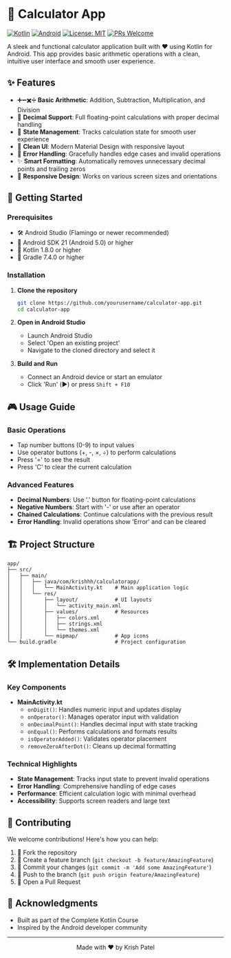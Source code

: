 # 🧮 Calculator App

[![Kotlin](https://img.shields.io/badge/Kotlin-1.8.0-blueviolet?logo=kotlin)](https://kotlinlang.org/)
[![Android](https://img.shields.io/badge/Android-3DDC84?logo=android&logoColor=white)](https://www.android.com/)
[![License: MIT](https://img.shields.io/badge/License-MIT-yellow.svg)](https://opensource.org/licenses/MIT)
[![PRs Welcome](https://img.shields.io/badge/PRs-welcome-brightgreen.svg?style=flat-square)](http://makeapullrequest.com)

A sleek and functional calculator application built with ❤️ using Kotlin for Android. This app provides basic arithmetic operations with a clean, intuitive user interface and smooth user experience.

## ✨ Features

- ➕➖✖️➗ **Basic Arithmetic**: Addition, Subtraction, Multiplication, and Division
- 🔢 **Decimal Support**: Full floating-point calculations with proper decimal handling
- 🔄 **State Management**: Tracks calculation state for smooth user experience
- 🎨 **Clean UI**: Modern Material Design with responsive layout
- 🚫 **Error Handling**: Gracefully handles edge cases and invalid operations
- ✨ **Smart Formatting**: Automatically removes unnecessary decimal points and trailing zeros
- 📱 **Responsive Design**: Works on various screen sizes and orientations

## 🚀 Getting Started

### Prerequisites

- 🛠️ Android Studio (Flamingo or newer recommended)
- 📱 Android SDK 21 (Android 5.0) or higher
- 🐘 Kotlin 1.8.0 or higher
- 🚀 Gradle 7.4.0 or higher

### Installation

1. **Clone the repository**
   ```bash
   git clone https://github.com/yourusername/calculator-app.git
   cd calculator-app
   ```

2. **Open in Android Studio**
   - Launch Android Studio
   - Select 'Open an existing project'
   - Navigate to the cloned directory and select it

3. **Build and Run**
   - Connect an Android device or start an emulator
   - Click 'Run' (▶️) or press `Shift + F10`

## 🎮 Usage Guide

### Basic Operations
- Tap number buttons (0-9) to input values
- Use operator buttons (+, -, ×, ÷) to perform calculations
- Press '=' to see the result
- Press 'C' to clear the current calculation

### Advanced Features
- **Decimal Numbers**: Use '.' button for floating-point calculations
- **Negative Numbers**: Start with '-' or use after an operator
- **Chained Calculations**: Continue calculations with the previous result
- **Error Handling**: Invalid operations show 'Error' and can be cleared

## 🏗️ Project Structure

```
app/
├── src/
│   ├── main/
│   │   ├── java/com/krishhh/calculatorapp/
│   │   │   └── MainActivity.kt    # Main application logic
│   │   └── res/
│   │       ├── layout/            # UI layouts
│   │       │   └── activity_main.xml
│   │       ├── values/            # Resources
│   │       │   ├── colors.xml
│   │       │   ├── strings.xml
│   │       │   └── themes.xml
│   │       └── mipmap/            # App icons
└── build.gradle                   # Project configuration
```

## 🛠️ Implementation Details

### Key Components

- **MainActivity.kt**
  - `onDigit()`: Handles numeric input and updates display
  - `onOperator()`: Manages operator input with validation
  - `onDecimalPoint()`: Handles decimal input with state tracking
  - `onEqual()`: Performs calculations and formats results
  - `isOperatorAdded()`: Validates operator placement
  - `removeZeroAfterDot()`: Cleans up decimal formatting

### Technical Highlights

- **State Management**: Tracks input state to prevent invalid operations
- **Error Handling**: Comprehensive handling of edge cases
- **Performance**: Efficient calculation logic with minimal overhead
- **Accessibility**: Supports screen readers and large text

## 🤝 Contributing

We welcome contributions! Here's how you can help:

1. 🍴 Fork the repository
2. 🌿 Create a feature branch (`git checkout -b feature/AmazingFeature`)
3. 💾 Commit your changes (`git commit -m 'Add some AmazingFeature'`)
4. 🔀 Push to the branch (`git push origin feature/AmazingFeature`)
5. 🎉 Open a Pull Request

## 🙏 Acknowledgments

- Built as part of the Complete Kotlin Course
- Inspired by the Android developer community

---

<div align="center">
  Made with ❤️ by Krish Patel
</div>

